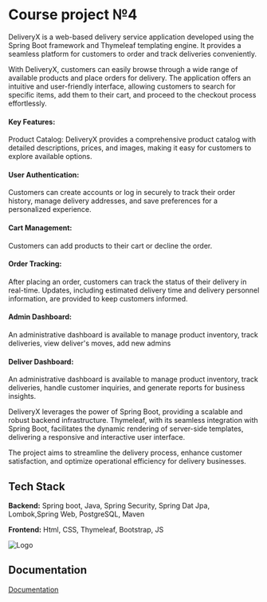 
# Course project №4

DeliveryX is a web-based delivery service application developed using the Spring Boot framework and Thymeleaf templating engine. It provides a seamless platform for customers to order and track deliveries conveniently.

With DeliveryX, customers can easily browse through a wide range of available products and place orders for delivery. The application offers an intuitive and user-friendly interface, allowing customers to search for specific items, add them to their cart, and proceed to the checkout process effortlessly.

#### Key Features:

Product Catalog: DeliveryX provides a comprehensive product catalog with detailed descriptions, prices, and images, making it easy for customers to explore available options.

#### User Authentication: 
Customers can create accounts or log in securely to track their order history, manage delivery addresses, and save preferences for a personalized experience.

#### Cart Management: 
Customers can add products to their cart or decline the order.


#### Order Tracking: 
After placing an order, customers can track the status of their delivery in real-time. Updates, including estimated delivery time and delivery personnel information, are provided to keep customers informed.


#### Admin Dashboard:
 An administrative dashboard is available to manage product inventory, track deliveries, view deliver's moves, add new admins


#### Deliver Dashboard:
 An administrative dashboard is available to manage product inventory, track deliveries, handle customer inquiries, and generate reports for business insights.

DeliveryX leverages the power of Spring Boot, providing a scalable and robust backend infrastructure. Thymeleaf, with its seamless integration with Spring Boot, facilitates the dynamic rendering of server-side templates, delivering a responsive and interactive user interface.

The project aims to streamline the delivery process, enhance customer satisfaction, and optimize operational efficiency for delivery businesses.



## Tech Stack

**Backend:**  Spring boot, Java, Spring Security, Spring Dat Jpa, Lombok,Spring Web, PostgreSQL, Maven

**Frontend:** Html, CSS, Thymeleaf, Bootstrap, JS


![Logo](https://encrypted-tbn0.gstatic.com/images?q=tbn:ANd9GcRY1uZfyzpOXh33OsNy2dy4zogMDvlc64u1g-eO8qmpqCx9HvXe)


## Documentation

[Documentation](https://docs.google.com/document/d/1o__E1dWSY-Vm5EN8gO9PsxUnlHcPgnxgfN58gwGzIKU/edit)

